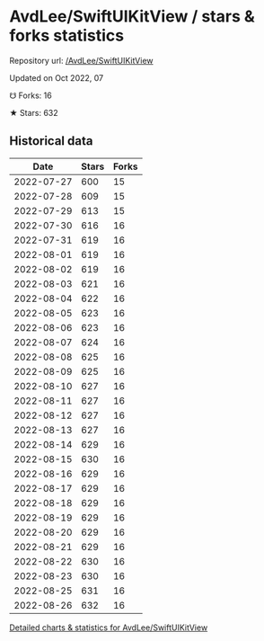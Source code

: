 # AvdLee/SwiftUIKitView / stars & forks statistics

Repository url: [/AvdLee/SwiftUIKitView](https://github.com/AvdLee/SwiftUIKitView)

Updated on Oct 2022, 07

☋ Forks: 16

★ Stars: 632

## Historical data
| Date | Stars | Forks |
|------|-------|-------|
| 2022-07-27 | 600 | 15 | 
| 2022-07-28 | 609 | 15 | 
| 2022-07-29 | 613 | 15 | 
| 2022-07-30 | 616 | 16 | 
| 2022-07-31 | 619 | 16 | 
| 2022-08-01 | 619 | 16 | 
| 2022-08-02 | 619 | 16 | 
| 2022-08-03 | 621 | 16 | 
| 2022-08-04 | 622 | 16 | 
| 2022-08-05 | 623 | 16 | 
| 2022-08-06 | 623 | 16 | 
| 2022-08-07 | 624 | 16 | 
| 2022-08-08 | 625 | 16 | 
| 2022-08-09 | 625 | 16 | 
| 2022-08-10 | 627 | 16 | 
| 2022-08-11 | 627 | 16 | 
| 2022-08-12 | 627 | 16 | 
| 2022-08-13 | 627 | 16 | 
| 2022-08-14 | 629 | 16 | 
| 2022-08-15 | 630 | 16 | 
| 2022-08-16 | 629 | 16 | 
| 2022-08-17 | 629 | 16 | 
| 2022-08-18 | 629 | 16 | 
| 2022-08-19 | 629 | 16 | 
| 2022-08-20 | 629 | 16 | 
| 2022-08-21 | 629 | 16 | 
| 2022-08-22 | 630 | 16 | 
| 2022-08-23 | 630 | 16 | 
| 2022-08-25 | 631 | 16 | 
| 2022-08-26 | 632 | 16 | 


[Detailed charts & statistics for AvdLee/SwiftUIKitView](https://reviewgithub.com/rep/AvdLee/SwiftUIKitView)

